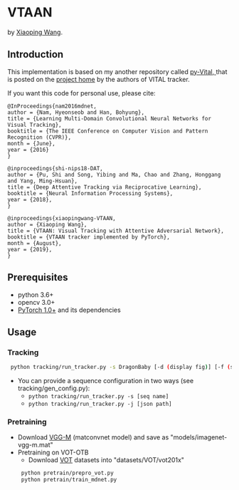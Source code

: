 # VTAAN
by [Xiaoping Wang](http://blog.keeplearning.group/about/).  
## Introduction

This implementation is based on my another repository called [py-Vital, ](https://github.com/abnerwang/py-Vital) that is posted on the [project home](https://github.com/ybsong00/Vital_release) by the authors of VITAL tracker.  

If you want this code for personal use, please cite:  

    @InProceedings{nam2016mdnet,
    author = {Nam, Hyeonseob and Han, Bohyung},
    title = {Learning Multi-Domain Convolutional Neural Networks for Visual Tracking},
    booktitle = {The IEEE Conference on Computer Vision and Pattern Recognition (CVPR)},
    month = {June},
    year = {2016}
    }  
      
    @inproceedings{shi-nips18-DAT,
    author = {Pu, Shi and Song, Yibing and Ma, Chao and Zhang, Honggang and Yang, Ming-Hsuan},
    title = {Deep Attentive Tracking via Reciprocative Learning},
    booktitle = {Neural Information Processing Systems},
    year = {2018},
    }   
     
    @inproceedings{xiaopingwang-VTAAN,
    author = {Xiaoping Wang}, 
    title = {VTAAN: Visual Tracking with Attentive Adversarial Network}, 
    booktitle = {VTAAN tracker implemented by PyTorch}, 
    month = {August},
    year = {2019},
    }  

  

## Prerequisites
- python 3.6+
- opencv 3.0+
- [PyTorch 1.0+](http://pytorch.org/) and its dependencies

## Usage

### Tracking
```bash
 python tracking/run_tracker.py -s DragonBaby [-d (display fig)] [-f (save fig)]
```
 - You can provide a sequence configuration in two ways (see tracking/gen_config.py):
   - ```python tracking/run_tracker.py -s [seq name]```
   - ```python tracking/run_tracker.py -j [json path]```

### Pretraining
 - Download [VGG-M](http://www.vlfeat.org/matconvnet/models/imagenet-vgg-m.mat) (matconvnet model) and save as "models/imagenet-vgg-m.mat"
 - Pretraining on VOT-OTB
   - Download [VOT](http://www.votchallenge.net/) datasets into "datasets/VOT/vot201x"
    ``` bash
     python pretrain/prepro_vot.py
     python pretrain/train_mdnet.py
    ```
